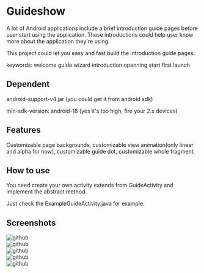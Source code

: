 Guideshow
=========

A lot of Android applications include a brief introduction guide pages before user start using the application. These introductions could help user know more about the application they're using.

This project could let you easy and fast build the introduction guide pages.

keywords: welcome guide wizard introduction openning start first launch


Dependent
---------
android-support-v4.jar (you could get it from android sdk)

min-sdk-version:
android-18 (yes it's too high, fire your 2.x devices)

Features
---------

Customizable page backgrounds, customizable view animation(only linear and alpha for now), customizable guide dot, customizable whole fragment.

How to use
---------

You need create your own activity extends from GuideActivity and implement the abstract method.

Just check the ExampleGuideActivity.java for example.

Screenshots
---------
![github](https://github.com/javajavadog/guideshow/blob/master/assets/screenshots/Screenshot_2014-09-25-00-10-27.png "github")  
![github](https://github.com/javajavadog/guideshow/blob/master/assets/screenshots/Screenshot_2014-09-25-00-10-35.png "github")  
![github](https://github.com/javajavadog/guideshow/blob/master/assets/screenshots/Screenshot_2014-09-25-00-10-41.png "github")  
![github](https://github.com/javajavadog/guideshow/blob/master/assets/screenshots/Screenshot_2014-09-25-00-10-54.png "github")  
![github](https://github.com/javajavadog/guideshow/blob/master/assets/screenshots/Screenshot_2014-09-25-00-11-02.png "github")  
